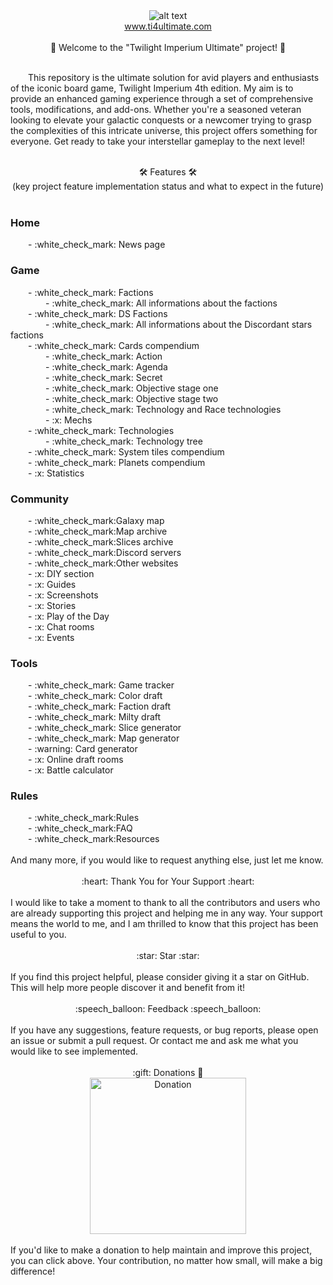 ﻿<div align="center">
  <img src="https://i.ibb.co/s5SynFd/Twilight-imperium-ultimate-logo.png" alt="alt text">
</div>

<div align="center">
  <a href="https://www.ti4ultimate.com">
    www.ti4ultimate.com
  </a>
</div>
</br>

<div align="center">
  🌌 Welcome to the "Twilight Imperium Ultimate" project! 🌌 
</div>
</br>
<p>&emsp;&emsp;This repository is the ultimate solution for avid players and enthusiasts of the iconic board game, Twilight Imperium 4th edition. My aim is to provide an enhanced gaming experience through a set of comprehensive tools, modifications, and add-ons. Whether you're a seasoned veteran looking to elevate your galactic conquests or a newcomer trying to grasp the complexities of this intricate universe, this project offers something for everyone. Get ready to take your interstellar gameplay to the next level!</p>
</br>
<div align="center">
  🛠️ Features 🛠️
</div>
<div align="center">
(key project feature implementation status and what to expect in the future)
</div>
</br>

<h3>Home</h3>
&emsp;&emsp;- :white_check_mark:  News page</br>

<h3>Game</h3>
&emsp;&emsp;- :white_check_mark: Factions</br>
&emsp;&emsp;&emsp;&emsp;- :white_check_mark: All informations about the factions</br>
&emsp;&emsp;- :white_check_mark: DS Factions</br>
&emsp;&emsp;&emsp;&emsp;- :white_check_mark: All informations about the Discordant stars factions</br>
&emsp;&emsp;- :white_check_mark: Cards compendium</br>
&emsp;&emsp;&emsp;&emsp;- :white_check_mark: Action</br>
&emsp;&emsp;&emsp;&emsp;- :white_check_mark: Agenda</br>
&emsp;&emsp;&emsp;&emsp;- :white_check_mark: Secret</br>
&emsp;&emsp;&emsp;&emsp;- :white_check_mark: Objective stage one</br>
&emsp;&emsp;&emsp;&emsp;- :white_check_mark: Objective stage two</br>
&emsp;&emsp;&emsp;&emsp;- :white_check_mark: Technology and Race technologies</br>
&emsp;&emsp;&emsp;&emsp;- :x: Mechs</br>
&emsp;&emsp;- :white_check_mark: Technologies</br>
&emsp;&emsp;&emsp;&emsp;- :white_check_mark: Technology tree</br>
&emsp;&emsp;- :white_check_mark: System tiles compendium</br>
&emsp;&emsp;- :white_check_mark: Planets compendium</br>
&emsp;&emsp;- :x: Statistics</br>

<h3>Community</h3>
&emsp;&emsp;- :white_check_mark:Galaxy map</br>
&emsp;&emsp;- :white_check_mark:Map archive</br>
&emsp;&emsp;- :white_check_mark:Slices archive</br>
&emsp;&emsp;- :white_check_mark:Discord servers</br>
&emsp;&emsp;- :white_check_mark:Other websites</br>
&emsp;&emsp;- :x: DIY section</br>
&emsp;&emsp;- :x: Guides</br>
&emsp;&emsp;- :x: Screenshots</br>
&emsp;&emsp;- :x: Stories</br>
&emsp;&emsp;- :x: Play of the Day</br>
&emsp;&emsp;- :x: Chat rooms</br>
&emsp;&emsp;- :x: Events</br>

<h3>Tools</h3>
&emsp;&emsp;- :white_check_mark: Game tracker</br>
&emsp;&emsp;- :white_check_mark: Color draft</br>
&emsp;&emsp;- :white_check_mark: Faction draft</br>
&emsp;&emsp;- :white_check_mark: Milty draft</br>
&emsp;&emsp;- :white_check_mark: Slice generator</br>
&emsp;&emsp;- :white_check_mark: Map generator</br>
&emsp;&emsp;- :warning: Card generator</br>
&emsp;&emsp;- :x: Online draft rooms</br>
&emsp;&emsp;- :x: Battle calculator</br>

<h3>Rules</h3>
&emsp;&emsp;- :white_check_mark:Rules</br>
&emsp;&emsp;- :white_check_mark:FAQ</br>
&emsp;&emsp;- :white_check_mark:Resources</br>

</br>
And many more, if you would like to request anything else, just let me know.
</br>
</br>
<div align="center">
:heart: Thank You for Your Support :heart:
</div>
</br>
I would like to take a moment to thank to all the contributors and users who are already supporting this project and helping me in any way. 
Your support means the world to me, and I am thrilled to know that this project has been useful to you.</br>
</br>
<div align="center">
:star: Star :star:
</div>
</br>
If you find this project helpful, please consider giving it a star on GitHub. This will help more people discover it and benefit from it!</br>
</br>
<div align="center">
:speech_balloon: Feedback :speech_balloon:
</div>
</br>
If you have any suggestions, feature requests, or bug reports, please open an issue or submit a pull request. Or contact me and ask me what you would like to see implemented.
</br>
</br>
<div align="center">
:gift: Donations 🎁
</div>
<div align="center">
<a href="https://www.paypal.com/donate/?hosted_button_id=VRFQW3EAQZEYN">
  <img src="https://i.ibb.co/LPJZ29Z/pngwing-com.png" alt="Donation" style="width: 250px;">
</a>
</div>
</br>
If you'd like to make a donation to help maintain and improve this project, you can click above. Your contribution, no matter how small, will make a big difference!
